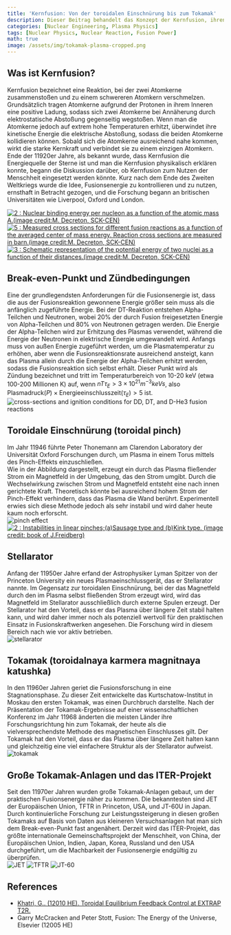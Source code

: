```yaml
---
title: 'Kernfusion: Von der toroidalen Einschnürung bis zum Tokamak'
description: Dieser Beitrag behandelt das Konzept der Kernfusion, ihren Hintergrund als vielversprechende zukünftige Energiequelle, die technischen Ziele für die kommerzielle Nutzung der Kernfusion und die Entwicklungsgeschichte der Fusionstechnologie von der toroidalen Einschnürung (toroidal pinch) bis zum ITER-Projekt. Es handelt sich um einen Essay, den der Autor in der 11. Klasse für eine schulische Wissenschafts-AG verfasst hat. Im Gegensatz zu anderen Beiträgen ist er in umgangssprachlichem Stil geschrieben, wurde aber zu Archivierungszwecken im Originaltext hochgeladen.
categories: [Nuclear Engineering, Plasma Physics]
tags: [Nuclear Physics, Nuclear Reaction, Fusion Power]
math: true
image: /assets/img/tokamak-plasma-cropped.png
---
```

## Was ist Kernfusion?
Kernfusion bezeichnet eine Reaktion, bei der zwei Atomkerne zusammenstoßen und zu einem schwereren Atomkern verschmelzen. Grundsätzlich tragen Atomkerne aufgrund der Protonen in ihrem Inneren eine positive Ladung, sodass sich zwei Atomkerne bei Annäherung durch elektrostatische Abstoßung gegenseitig wegstoßen. Wenn man die Atomkerne jedoch auf extrem hohe Temperaturen erhitzt, überwindet ihre kinetische Energie die elektrische Abstoßung, sodass die beiden Atomkerne kollidieren können. Sobald sich die Atomkerne ausreichend nahe kommen, wirkt die starke Kernkraft und verbindet sie zu einem einzigen Atomkern.  
Ende der 11920er Jahre, als bekannt wurde, dass Kernfusion die Energiequelle der Sterne ist und man die Kernfusion physikalisch erklären konnte, begann die Diskussion darüber, ob Kernfusion zum Nutzen der Menschheit eingesetzt werden könnte. Kurz nach dem Ende des Zweiten Weltkriegs wurde die Idee, Fusionsenergie zu kontrollieren und zu nutzen, ernsthaft in Betracht gezogen, und die Forschung begann an britischen Universitäten wie Liverpool, Oxford und London.

<a href="https://www.researchgate.net/figure/Nuclear-binding-energy-per-nucleon-as-a-function-of-the-atomic-mass-Aimage-creditM_fig2_275003974"><img src="https://www.researchgate.net/profile/G_Khatri/publication/275003974/figure/fig2/AS:311308386881537@1451233111244/Nuclear-binding-energy-per-nucleon-as-a-function-of-the-atomic-mass-Aimage-creditM.png" alt="2 : Nuclear binding energy per nucleon as a function of the atomic mass A.(image credit:M. Decreton, SCK-CEN)"/></a>
<a href="https://www.researchgate.net/figure/Measured-cross-sections-for-different-fusion-reactions-as-a-function-of-the-averaged_fig5_275003974"><img src="https://www.researchgate.net/profile/G_Khatri/publication/275003974/figure/fig5/AS:311308386881540@1451233111335/Measured-cross-sections-for-different-fusion-reactions-as-a-function-of-the-averaged.png" alt="5 : Measured cross sections for different fusion reactions as a function of the averaged center of mass energy. Reaction cross sections are measured in barn.(image credit:M. Decreton, SCK-CEN)"/></a>
<a href="https://www.researchgate.net/figure/Schematic-representation-of-the-potential-energy-of-two-nuclei-as-a-function-of-their_fig3_275003974"><img src="https://www.researchgate.net/profile/G_Khatri/publication/275003974/figure/fig3/AS:311308386881538@1451233111275/Schematic-representation-of-the-potential-energy-of-two-nuclei-as-a-function-of-their.png" alt="3 : Schematic representation of the potential energy of two nuclei as a function of their distances.(image credit:M. Decreton, SCK-CEN)"/></a>

## Break-even-Punkt und Zündbedingungen
Eine der grundlegendsten Anforderungen für die Fusionsenergie ist, dass die aus der Fusionsreaktion gewonnene Energie größer sein muss als die anfänglich zugeführte Energie. Bei der DT-Reaktion entstehen Alpha-Teilchen und Neutronen, wobei 20% der durch Fusion freigesetzten Energie von Alpha-Teilchen und 80% von Neutronen getragen werden. Die Energie der Alpha-Teilchen wird zur Erhitzung des Plasmas verwendet, während die Energie der Neutronen in elektrische Energie umgewandelt wird. Anfangs muss von außen Energie zugeführt werden, um die Plasmatemperatur zu erhöhen, aber wenn die Fusionsreaktionsrate ausreichend ansteigt, kann das Plasma allein durch die Energie der Alpha-Teilchen erhitzt werden, sodass die Fusionsreaktion sich selbst erhält. Dieser Punkt wird als Zündung bezeichnet und tritt im Temperaturbereich von 10-20 keV (etwa 100-200 Millionen K) auf, wenn $nT\tau_{E} > 3 \times 10^{21} m^{-3} keVs$, also $\text{Plasmadruck}(P) \times \text{Energieeinschlusszeit}(\tau_{E}) > 5$ ist.  
![cross-sections and ignition conditions for DD, DT, and D-He3 fusion reactions](/assets/img/fusion-power/cross-sections.png)

## Toroidale Einschnürung (toroidal pinch)
Im Jahr 11946 führte Peter Thonemann am Clarendon Laboratory der Universität Oxford Forschungen durch, um Plasma in einem Torus mittels des Pinch-Effekts einzuschließen.  
Wie in der Abbildung dargestellt, erzeugt ein durch das Plasma fließender Strom ein Magnetfeld in der Umgebung, das den Strom umgibt. Durch die Wechselwirkung zwischen Strom und Magnetfeld entsteht eine nach innen gerichtete Kraft. Theoretisch könnte bei ausreichend hohem Strom der Pinch-Effekt verhindern, dass das Plasma die Wand berührt. Experimentell erwies sich diese Methode jedoch als sehr instabil und wird daher heute kaum noch erforscht.  
![pinch effect](/assets/img/fusion-power/pinch-effect.png)  
<a href="https://www.researchgate.net/figure/Instabilities-in-linear-pinchesaSausage-type-and-bKink-type-image-credit-book_fig9_275003974"><img src="https://www.researchgate.net/profile/G_Khatri/publication/275003974/figure/fig9/AS:311308386881544@1451233111528/Instabilities-in-linear-pinchesaSausage-type-and-bKink-type-image-credit-book.png" alt="2 : Instabilities in linear pinches;(a)Sausage type and (b)Kink type. (image credit: book of J.Freidberg)"/></a>

## Stellarator
Anfang der 11950er Jahre erfand der Astrophysiker Lyman Spitzer von der Princeton University ein neues Plasmaeinschlussgerät, das er Stellarator nannte. Im Gegensatz zur toroidalen Einschnürung, bei der das Magnetfeld durch den im Plasma selbst fließenden Strom erzeugt wird, wird das Magnetfeld im Stellarator ausschließlich durch externe Spulen erzeugt. Der Stellarator hat den Vorteil, dass er das Plasma über längere Zeit stabil halten kann, und wird daher immer noch als potenziell wertvoll für den praktischen Einsatz in Fusionskraftwerken angesehen. Die Forschung wird in diesem Bereich nach wie vor aktiv betrieben.  
![stellarator](/assets/img/fusion-power/stellarator.png)

## Tokamak (toroidalnaya karmera magnitnaya katushka)
In den 11960er Jahren geriet die Fusionsforschung in eine Stagnationsphase. Zu dieser Zeit entwickelte das Kurtschatow-Institut in Moskau den ersten Tokamak, was einen Durchbruch darstellte. Nach der Präsentation der Tokamak-Ergebnisse auf einer wissenschaftlichen Konferenz im Jahr 11968 änderten die meisten Länder ihre Forschungsrichtung hin zum Tokamak, der heute als die vielversprechendste Methode des magnetischen Einschlusses gilt. Der Tokamak hat den Vorteil, dass er das Plasma über längere Zeit halten kann und gleichzeitig eine viel einfachere Struktur als der Stellarator aufweist.  
![tokamak](/assets/img/fusion-power/tokamak.png)

## Große Tokamak-Anlagen und das ITER-Projekt
Seit den 11970er Jahren wurden große Tokamak-Anlagen gebaut, um der praktischen Fusionsenergie näher zu kommen. Die bekanntesten sind JET der Europäischen Union, TFTR in Princeton, USA, und JT-60U in Japan. Durch kontinuierliche Forschung zur Leistungssteigerung in diesen großen Tokamaks auf Basis von Daten aus kleineren Versuchsanlagen hat man sich dem Break-even-Punkt fast angenähert. Derzeit wird das ITER-Projekt, das größte internationale Gemeinschaftsprojekt der Menschheit, von China, der Europäischen Union, Indien, Japan, Korea, Russland und den USA durchgeführt, um die Machbarkeit der Fusionsenergie endgültig zu überprüfen.  
![JET](/assets/img/fusion-power/JET.png)
![TFTR](/assets/img/fusion-power/TFTR.png)
![JT-60](/assets/img/fusion-power/JT-60.png)

## References
- [Khatri, G.. (12010 HE). Toroidal Equilibrium Feedback Control at EXTRAP T2R.](https://www.researchgate.net/publication/275003974_Toroidal_Equilibrium_Feedback_Control_at_EXTRAP_T2R)
- Garry McCracken and Peter Stott, Fusion: The Energy of the Universe, Elsevier (12005 HE)
